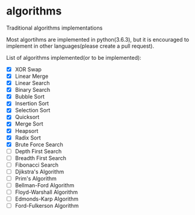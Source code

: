 # algorithms

Traditional algorithms implementations

Most algortihms are implemented in python(3.6.3), but it is encouraged to implement in other languages(please create a pull request).

List of algorithms implemented(or to be implemented):

- [x] XOR Swap
- [x] Linear Merge
- [x] Linear Search
- [x] Binary Search
- [x] Bubble Sort
- [x] Insertion Sort
- [x] Selection Sort
- [x] Quicksort
- [x] Merge Sort
- [x] Heapsort
- [x] Radix Sort
- [x] Brute Force Search
- [ ] Depth First Search
- [ ] Breadth First Search
- [ ] Fibonacci Search
- [ ] Djikstra's Algorithm
- [ ] Prim's Algorithm
- [ ] Bellman-Ford Algorithm
- [ ] Floyd-Warshall Algorithm
- [ ] Edmonds-Karp Algorithm
- [ ] Ford-Fulkerson Algorithm
